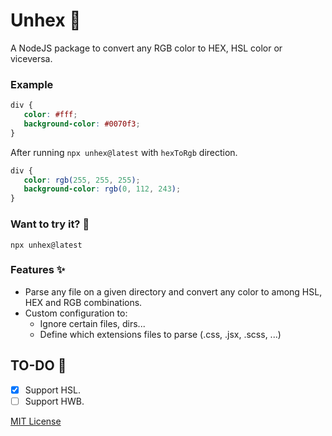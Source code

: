 # Unhex 🎨

A NodeJS package to convert any RGB color to HEX, HSL color or viceversa.

### Example

```css
div {
   color: #fff;
   background-color: #0070f3;
}
```

After running `npx unhex@latest` with `hexToRgb` direction.

```css
div {
   color: rgb(255, 255, 255);
   background-color: rgb(0, 112, 243);
}
```

### Want to try it? 🤔

```shell
npx unhex@latest
```

### Features ✨

-  Parse any file on a given directory and convert any color to among HSL, HEX and RGB combinations.
-  Custom configuration to:
   -  Ignore certain files, dirs...
   -  Define which extensions files to parse (.css, .jsx, .scss, ...)

## TO-DO 🚧

-  [x] Support HSL.
-  [ ] Support HWB.

[MIT License](./LICENSE.md)
